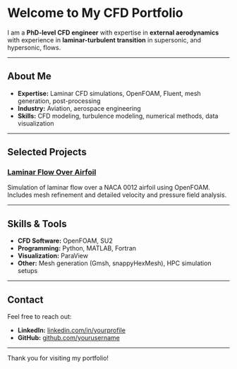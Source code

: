 # Welcome to My CFD Portfolio

I am a **PhD-level CFD engineer** with expertise in **external aerodynamics** with experience in **laminar-turbulent transition** in supersonic, and hypersonic, flows.

---

## About Me

- **Expertise:** Laminar CFD simulations, OpenFOAM, Fluent, mesh generation, post-processing
- **Industry:** Aviation, aerospace engineering
- **Skills:** CFD modeling, turbulence modeling, numerical methods, data visualization

---

## Selected Projects

### [Laminar Flow Over Airfoil](projects/laminar-airfoil.md)  
Simulation of laminar flow over a NACA 0012 airfoil using OpenFOAM. Includes mesh refinement and detailed velocity and pressure field analysis.

---

## Skills & Tools

- **CFD Software:** OpenFOAM, SU2
- **Programming:** Python, MATLAB, Fortran
- **Visualization:** ParaView
- **Other:** Mesh generation (Gmsh, snappyHexMesh), HPC simulation setups

---

## Contact

Feel free to reach out:

- **LinkedIn:** [linkedin.com/in/yourprofile](https://linkedin.com/in/kamil-dylewicz-5a2984170/)  
- **GitHub:** [github.com/yourusername](https://github.com/dylewiczk)

---

Thank you for visiting my portfolio!

